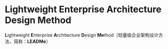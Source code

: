 # Lightweight Enterprise Architecture Design Method

**L**ightweight **E**nterprise **A**rchitecture **D**esign **Me**thod（轻量级企业架构设计方法，简称：**LEADMe**）


